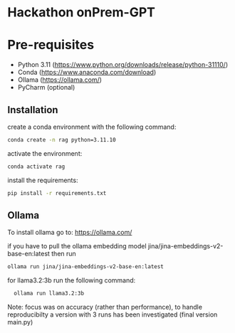 # Hackathon onPrem-GPT

# Pre-requisites

- Python 3.11 (https://www.python.org/downloads/release/python-31110/)
- Conda (https://www.anaconda.com/download)
- Ollama (https://ollama.com/)
- PyCharm (optional)

## Installation

create a conda environment with the following command:
```bash
conda create -n rag python=3.11.10
```
activate the environment:
```bash
conda activate rag
```
install the requirements:
```bash
pip install -r requirements.txt
```



## Ollama

To install ollama go to:
https://ollama.com/

if you have to pull the ollama embedding model jina/jina-embeddings-v2-base-en:latest then run
    
```bash
ollama run jina/jina-embeddings-v2-base-en:latest
```

for llama3.2:3b run the following command:
```bash
  ollama run llama3.2:3b 
```


Note: focus was on accuracy (rather than performance), to handle reproducibilty a version with 3 runs has been investigated (final version main.py)